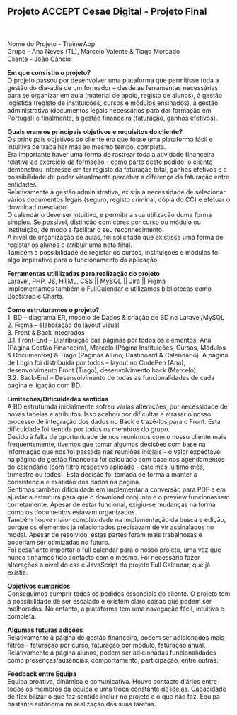 **<h2>Projeto ACCEPT Cesae Digital - Projeto Final</h2>**
<br>
<br>Nome do Projeto - TrainerApp
<br>Grupo - Ana Neves (TL), Marcelo Valente & Tiago Morgado
<br>Cliente - João Câncio

**Em que consistiu o projeto?**
<br>O projeto passou por desenvolver uma plataforma que permitisse toda a gestão do dia-adia de um formador – desde as ferramentas necessárias para se organizar em aula (material de apoio, registo de alunos), à gestão logística (registo de instituições, cursos e módulos ensinados), à gestão administrativa (documentos legais necessários para dar formação em Portugal) e finalmente, à gestão financeira (faturação, ganhos efetivos).

**Quais eram os principais objetivos e requisitos do cliente?**
<br>Os principais objetivos do cliente era que fosse uma plataforma fácil e intuitiva de
trabalhar mas ao mesmo tempo, completa.
<br>Era importante haver uma forma de rastrear toda a atividade financeira relativa ao exercício da formação - como parte deste pedido, o cliente demonstrou interesse em ter registo da faturação total, ganhos efetivos e a possibilidade de poder visualmente perceber a diferença da faturação entre entidades.
<br>Relativamente à gestão administrativa, existia a necessidade de selecionar vários documentos legais (seguro, registo criminal, cópia do CC) e efetuar o download mesclado. 
<br>O calendário deve ser intuitivo, e permitir a sua utilização duma forma simples. Se possível, distinção com cores por curso ou módulo ou instituição, de modo a facilitar o seu reconhecimento.
<br>A nível de organização de aulas, foi solicitado que existisse uma forma de registar os alunos e atribuir uma nota final.
<br>Também a possibilidade de registar os cursos, instituições e módulos foi algo imperativo para o funcionamento da aplicação.

**Ferramentas utililizadas para realização do projeto**
<br>Laravel, PHP, JS, HTML, CSS || MySQL || Jira || Figma
<br>Implementamos também o FullCalendar e utilizamos bibliotecas como Bootstrap e Charts. 

**Como estruturamos o projeto?**
<br>1. BD – diagrama ER, modelo de Dados & criação de BD no Laravel/MySQL
<br>2. Figma – elaboração do layout visual
<br>3. Front & Back integrados
<br>3.1. Front-End - Distribuição das páginas por todos os elementos: Ana (Página Gestão Financeira), Marcelo (Página Instituições, Cursos, Módulos & Documentos) & Tiago (Páginas Aluno, Dashboard & Calendário). A página de Login foi distribuída por todos – layout no CodePen (Ana), desenvolvimento Front (Tiago), desenvolvimento back (Marcelo).
<br>3.2. Back-End – Desenvolvimento de todas as funcionalidades de cada página
e ligação com BD.

**Limitações/Dificuldades sentidas**
<br>A BD estruturada inicialmente sofreu várias alterações, por necessidade de novas tabelas e atributos. Isso acabou por dificultar e atrasar o nosso processo de integração dos dados no Back e trazê-los para o Front. Esta dificuldade foi sentida por todos os membros do grupo.
<br>Devido à falta de oportunidade de nos reunirmos com o nosso cliente mais frequentemente, tivemos que tomar algumas decisões com base na informação que nos foi passada nas reuniões iniciais - o valor expectável na página de gestão financeira foi calculado com base nos agendamentos do calendário (com filtro respetivo aplicado - este mês, último mês, trimestre ou todos). Esta decisão foi tomada de forma a manter a consistência e exatidão dos dados na página. 
<br>Sentimos também dificuldade em implementar a conversão para PDF e em ajustar a estrutura para que o download conjunto e o preview funcionassem corretamente. Apesar de estar funcional, exigiu-se mudanças na forma como os documentos estavam organizados.
<br>Também houve maior complexidade na implementação da busca e edição, porque os elementos já relacionados precisavam de vir assinalados no modal. Apesar de resolvido, estas partes foram mais trabalhosas e poderiam ser otimizadas no futuro.
<br>Foi desafiante importar o full calendar para o nosso projeto, uma vez que nunca tínhamos tido contacto com o mesmo. Foi necessário fazer alterações a nível do css e JavaScript do projeto Full Calendar, que já existia. 

**Objetivos cumpridos**
<br>Conseguimos cumprir todos os pedidos essenciais do cliente. O projeto tem a possibilidade de ser escalado e existem claro coisas que podem ser melhoradas. 
No entanto, a plataforma tem uma navegação fácil, intuitiva e completa. 

**Algumas futuras adições**
<br>Relativamente à página de gestão financeira, podem ser adicionados mais filtros - faturação por curso, faturação por módulo, faturação anual.
<br>Relativamente à página alunos, podem ser adicionadas funcionalidades como presenças/ausências, comportamento, participação, entre outras. 

**Feedback entre Equipa**
<br>Equipa proativa, dinâmica e comunicativa. Houve contacto diários entre todos os membros da equipa e uma troca constante de ideias. Capacidade de flexibilizar o que faz sentido incluir no projeto e o que não faz. Equipa bastante autónoma na realização das suas tarefas.
